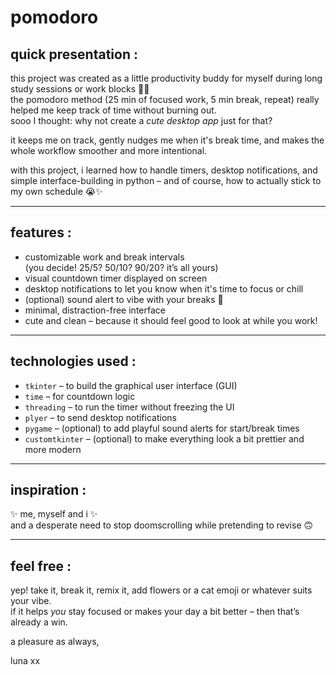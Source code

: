 # pomodoro

## quick presentation :

this project was created as a little productivity buddy for myself during long study sessions or work blocks 🧠🍅  
the pomodoro method (25 min of focused work, 5 min break, repeat) really helped me keep track of time without burning out.  
sooo I thought: why not create a *cute desktop app* just for that?

it keeps me on track, gently nudges me when it's break time, and makes the whole workflow smoother and more intentional.

with this project, i learned how to handle timers, desktop notifications, and simple interface-building in python – and of course, how to actually stick to my own schedule 😭✨

---

## features :

- customizable work and break intervals  
  (you decide! 25/5? 50/10? 90/20? it’s all yours)
- visual countdown timer displayed on screen  
- desktop notifications to let you know when it's time to focus or chill  
- (optional) sound alert to vibe with your breaks 🎵  
- minimal, distraction-free interface  
- cute and clean – because it should feel good to look at while you work!

---

## technologies used :

- `tkinter` – to build the graphical user interface (GUI)  
- `time` – for countdown logic  
- `threading` – to run the timer without freezing the UI  
- `plyer` – to send desktop notifications  
- `pygame` – (optional) to add playful sound alerts for start/break times  
- `customtkinter` – (optional) to make everything look a bit prettier and more modern

---

## inspiration :

✨ me, myself and i ✨  
and a desperate need to stop doomscrolling while pretending to revise 🙃

---

## feel free :

yep! take it, break it, remix it, add flowers or a cat emoji or whatever suits your vibe.  
if it helps *you* stay focused or makes your day a bit better – then that’s already a win.  

a pleasure as always,  


luna xx
